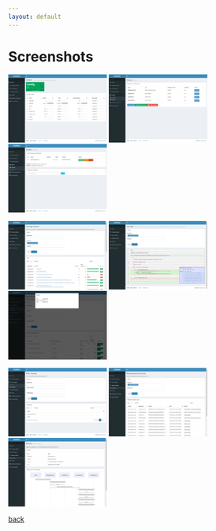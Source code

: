 ```yaml
---
layout: default
---
```

# Screenshots

<a data-fancybox="gallery" href="assets/images/screenshot-home.png"><img src="assets/images/screenshot-home.png" width="200"></a>
<a data-fancybox="gallery" href="assets/images/screenshot-control-services.png"><img src="assets/images/screenshot-control-services.png" width="200"></a>
<a data-fancybox="gallery" href="assets/images/screenshot-control-usecases.png"><img src="assets/images/screenshot-control-usecases.png" width="200"></a>

<a data-fancybox="gallery" href="assets/images/screenshot-coverage-analysis.png"><img src="assets/images/screenshot-coverage-analysis.png" width="200"></a>
<a data-fancybox="gallery" href="assets/images/screenshot-coverage.png"><img src="assets/images/screenshot-coverage.png" width="200"></a>
<a data-fancybox="gallery" href="assets/images/screenshot-function-callers.png"><img src="assets/images/screenshot-function-callers.png" width="200"></a>

<a data-fancybox="gallery" href="assets/images/screenshot-usecases.png"><img src="assets/images/screenshot-usecases.png" width="200"></a>
<a data-fancybox="gallery" href="assets/images/screenshot-requests.png"><img src="assets/images/screenshot-requests.png" width="200"></a>
<a data-fancybox="gallery" href="assets/images/screenshot-sequence-diagram.png"><img src="assets/images/screenshot-sequence-diagram.png" width="200"></a>


[back](index.html)

